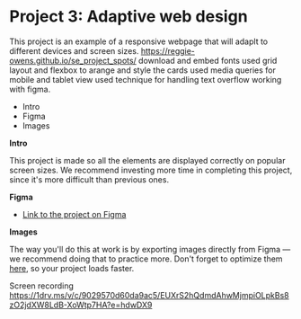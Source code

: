 # Project 3: Adaptive web design

This project is an example of a responsive webpage that will adaplt to different devices and screen sizes.
https://reggie-owens.github.io/se_project_spots/
download and embed fonts used grid layout and flexbox to arange and style the cards used media queries for mobile and tablet view used technique for handling text overflow working with figma.

- Intro
- Figma
- Images

**Intro**

This project is made so all the elements are displayed correctly on popular screen sizes. We recommend investing more time in completing this project, since it's more difficult than previous ones.

**Figma**

- [Link to the project on Figma](https://www.figma.com/file/BBNm2bC3lj8QQMHlnqRsga/Sprint-3-Project-%E2%80%94-Spots?type=design&node-id=2%3A60&mode=design&t=afgNFybdorZO6cQo-1)

**Images**

The way you'll do this at work is by exporting images directly from Figma — we recommend doing that to practice more. Don't forget to optimize them [here](https://tinypng.com/), so your project loads faster.

Screen recording
https://1drv.ms/v/c/9029570d60da9ac5/EUXrS2hQdmdAhwMjmpiOLpkBs8zO2jdXW8LdB-XoWtp7HA?e=hdwDX9
